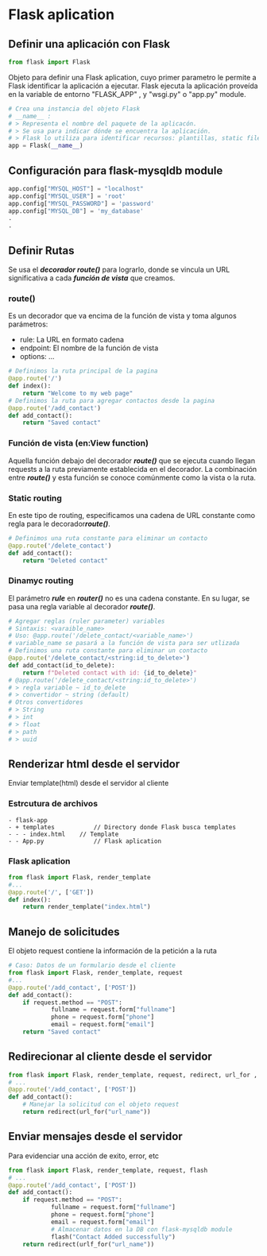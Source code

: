 # Flask aplication

## Definir una aplicación con Flask
```python
from flask import Flask
```
Objeto para definir una Flask aplication, cuyo primer parametro
le permite a Flask identificar la aplicación a ejecutar.
Flask ejecuta la aplicación proveída en la variable de entorno "FLASK_APP" , y "wsgi.py"
o "app.py" module.
```python
# Crea una instancia del objeto Flask
# __name__ :
# > Representa el nombre del paquete de la aplicacón.
# > Se usa para indicar dónde se encuentra la aplicación.
# > Flask lo utiliza para identificar recursos: plantillas, static files, instance path...
app = Flask(__name__)
```
## Configuración para flask-mysqldb module
```python
app.config["MYSQL_HOST"] = "localhost"
app.config["MYSQL_USER"] = 'root'
app.config["MYSQL_PASSWORD"] = 'password'
app.config["MYSQL_DB"] = 'my_database'
.
.
```

## Definir Rutas
Se usa el ***decorador route()*** para lograrlo, donde se vincula un URL significativa
a cada ***función de vista*** que creamos.
### route()
Es un decorador que va encima de la función de vista y toma algunos parámetros:
- rule: La URL en formato cadena
- endpoint: El nombre de la función de vista
- options: ...
```python
# Definimos la ruta principal de la pagina
@app.route('/')
def index():
	return "Welcome to my web page"
# Definimos la ruta para agregar contactos desde la pagina
@app.route('/add_contact')
def add_contact():
	return "Saved contact"
```
### Función de vista (en:View function)
Aquella función debajo del decorador ***route()*** que se ejecuta cuando llegan requests
a la ruta previamente establecida en el decorador.
La combinación entre ***route()*** y esta función se conoce comúnmente como la vista o
la ruta.
### Static routing
En este tipo de routing, especificamos una cadena de URL constante como regla para
le decorador***route()***.
```python
# Definimos una ruta constante para eliminar un contacto
@app.route('/delete_contact')
def add_contact():
	return "Deleted contact"
```
### Dinamyc routing
El parámetro ***rule*** en ***router()*** no es una cadena constante. En su lugar, se
pasa una regla variable al decorador ***route()***.
```python
# Agregar reglas (ruler parameter) variables
# Sintaxis: <varaible_name>
# Uso: @app.route('/delete_contact/<variable_name>')
# variable_name se pasará a la función de vista para ser utlizada
# Definimos una ruta constante para eliminar un contacto
@app.route('/delete_contact/<string:id_to_delete>')
def add_contact(id_to_delete):
	return f"Deleted contact with id: {id_to_delete}"
# @app.route('/delete_contact/<string:id_to_delete>')
# > regla variable ~ id_to_delete
# > convertidor ~ string (default)
# Otros convertidores
# > String
# > int
# > float
# > path
# > uuid
```

## Renderizar html desde el servidor
Enviar template(html) desde el servidor al cliente
### Estrcutura de archivos
```shell
- flask-app
- + templates			// Directory donde Flask busca templates
- - - index.html	// Template
- - App.py				// Flask aplication
```
### Flask aplication
```python
from flask import Flask, render_template
#...
@app.route('/', ['GET'])
def index():
	return render_template("index.html")
```

## Manejo de solicitudes
El objeto request contiene la información de la petición a la ruta
```python
# Caso: Datos de un formulario desde el cliente
from flask import Flask, render_template, request
#...
@app.route('/add_contact', ['POST'])
def add_contact():
	if request.method == "POST":
			fullname = request.form["fullname"]
			phone = request.form["phone"]
			email = request.form["email"]
	return "Saved contact"
```

## Redirecionar al cliente desde el servidor
```python
from flask import Flask, render_template, request, redirect, url_for , flash
# ...
@app.route('/add_contact', ['POST'])
def add_contact():
	# Manejar la solicitud con el objeto request
	return redirect(url_for("url_name"))
```

## Enviar mensajes desde el servidor
Para evidenciar una acción de exito, error, etc
```python
from flask import Flask, render_template, request, flash
# ...
@app.route('/add_contact', ['POST'])
def add_contact():
	if request.method == "POST":
			fullname = request.form["fullname"]
			phone = request.form["phone"]
			email = request.form["email"]
			# Almacenar datos en la DB con flask-mysqldb module
			flash("Contact Added successfully")
	return redirect(urlf_for("url_name"))
```
